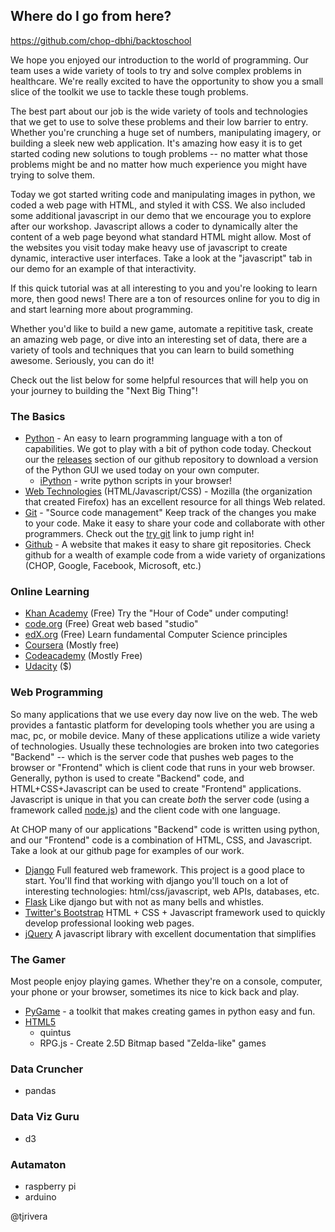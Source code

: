 Where do I go from here?
------------------------

https://github.com/chop-dbhi/backtoschool

We hope you enjoyed our introduction to the world of programming. Our team uses a wide variety of tools to try and solve complex problems in healthcare. We're really excited to have the opportunity to show you a small slice of the toolkit we use to tackle these tough problems.

The best part about our job is the wide variety of tools and technologies that we get to use to solve these problems and their low barrier to entry. Whether you're crunching a huge set of numbers, manipulating imagery, or building a sleek new web application. It's amazing how easy it is to get started coding new solutions to tough problems -- no matter what those problems might be and no matter how much experience you might have trying to solve them.

Today we got started writing code and manipulating images in python, we coded a web page with HTML, and styled it with CSS. We also included some additional javascript in our demo that we encourage you to explore after our workshop. Javascript allows a coder to dynamically alter the content of a web page beyond what standard HTML might allow. Most of the websites you visit today make heavy use of javascript to create dynamic, interactive user interfaces. Take a look at the "javascript" tab in our demo for an example of that interactivity.

If this quick tutorial was at all interesting to you and you're looking to learn more, then good news! There are a ton of resources online for you to dig in and start learning more about programming.

Whether you'd like to build a new game, automate a repititive task, create an amazing web page, or dive into an interesting set of data, there are a variety of tools and techniques that you can learn to build something awesome. Seriously, you can do it!

Check out the list below for some helpful resources that will help you on your journey to building the "Next Big Thing"!


### The Basics

* [Python](http://python.org) - An easy to learn programming language with a ton of capabilities. We got to play with a bit of python code today. Checkout our the [releases](https://github.com/chop-dbhi/backtoschool/releases) section of our github repository to download a version of the Python GUI we used today on your own computer.
  * [iPython](http://ipython.org/) - write python scripts in your browser!
* [Web Technologies](https://developer.mozilla.org/) (HTML/Javascript/CSS) - Mozilla (the organization that created Firefox) has an excellent resource for all things Web related.
* [Git](https://git-scm.com) - "Source code management" Keep track of the changes you make to your code. Make it easy to share your code and collaborate with other programmers. Check out the [try git](http://try.github.com/) link to jump right in!
* [Github](https://github.com) - A website that makes it easy to share git repositories. Check github for a wealth of example code from a wide variety of organizations (CHOP, Google, Facebook, Microsoft, etc.)

### Online Learning

* [Khan Academy](https://www.khanacademy.org/) (Free) Try the "Hour of Code" under computing!
* [code.org](http://code.org/) (Free) Great web based "studio"
* [edX.org](http://edX.org) (Free) Learn fundamental Computer Science principles
* [Coursera](http://coursera.org) (Mostly free)
* [Codeacademy](http://www.codeacademy.com) (Mostly Free)
* [Udacity](http://www.udacity.com) ($)

### Web Programming
So many applications that we use every day now live on the web. The web provides a fantastic platform for developing tools whether you are using a mac, pc, or mobile device. Many of these applications utilize a wide variety of technologies. Usually these technologies are broken into two categories "Backend" -- which is the server code that pushes web pages to the browser or "Frontend" which is client code that runs in your web browser. Generally, python is used to create "Backend" code, and HTML+CSS+Javascript can be used to create "Frontend" applications. Javascript is unique in that you can create *both* the server code (using a framework called [node.js](https://nodejs.org)) and the client code with one language.

At CHOP many of our applications "Backend" code is written using python, and our "Frontend" code is a combination of HTML, CSS, and Javascript. Take a look at our github page for examples of our work.

* [Django](http://djangoproject.com) Full featured web framework. This project is a good place to start. You'll find that working with django you'll touch on a lot of interesting technologies: html/css/javascript, web APIs, databases, etc.
* [Flask](http://flask.pocoo.org) Like django but with not as many bells and whistles.
* [Twitter's Bootstrap](http://getbootstrap.com) HTML + CSS + Javascript framework used to quickly develop professional looking web pages.
* [jQuery](http://jquery.com) A javascript library with excellent documentation that simplifies

### The Gamer
Most people enjoy playing games. Whether they're on a console, computer, your phone or your browser, sometimes its nice to kick back and play.


* [PyGame](http://pygame.org) - a toolkit that makes creating games in python easy and fun.
* [HTML5](http://www.html5gamedevelopment.com/)
  * quintus
  * RPG.js - Create 2.5D Bitmap based "Zelda-like" games

### Data Cruncher

 * pandas

### Data Viz Guru

* d3

### Autamaton

* raspberry pi
* arduino


@tjrivera
